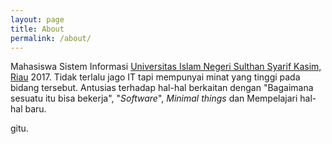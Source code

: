 ```yaml
---
layout: page
title: About
permalink: /about/
---
```

Mahasiswa Sistem Informasi [Universitas Islam Negeri Sulthan Syarif Kasim, Riau]() 2017. Tidak terlalu jago IT tapi mempunyai minat yang tinggi pada bidang tersebut. Antusias terhadap hal-hal berkaitan dengan "Bagaimana sesuatu itu bisa bekerja", "*Software*", *Minimal things* dan Mempelajari hal-hal baru.

gitu.
